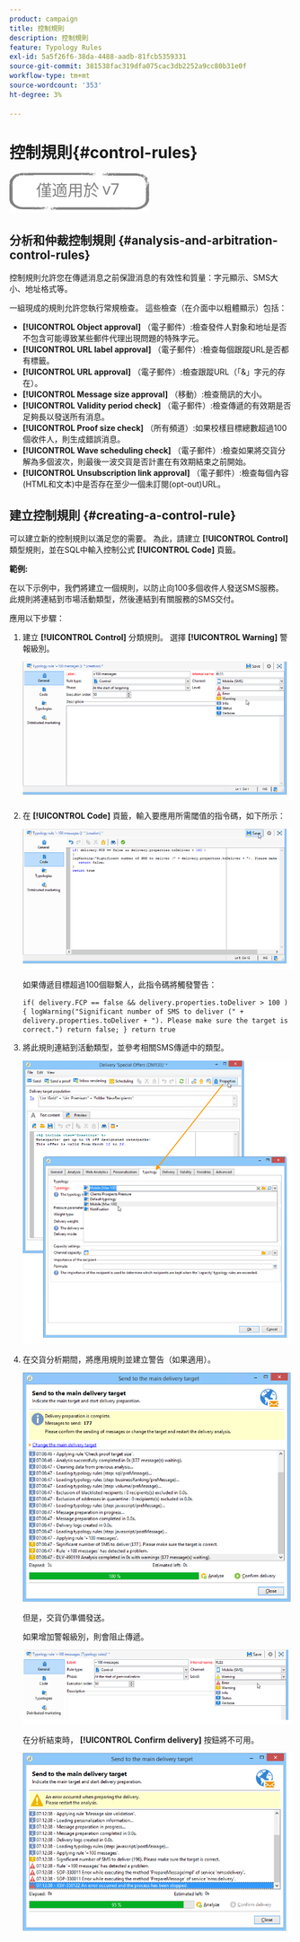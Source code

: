 ```yaml
---
product: campaign
title: 控制規則
description: 控制規則
feature: Typology Rules
exl-id: 5a5f26f6-38da-4488-aadb-81fcb5359331
source-git-commit: 381538fac319dfa075cac3db2252a9cc80b31e0f
workflow-type: tm+mt
source-wordcount: '353'
ht-degree: 3%

---
```


# 控制規則{#control-rules}

![](../../assets/v7-only.svg)

## 分析和仲裁控制規則 {#analysis-and-arbitration-control-rules}

控制規則允許您在傳遞消息之前保證消息的有效性和質量：字元顯示、SMS大小、地址格式等。

一組現成的規則允許您執行常規檢查。 這些檢查（在介面中以粗體顯示）包括：

* **[!UICONTROL Object approval]** （電子郵件）:檢查發件人對象和地址是否不包含可能導致某些郵件代理出現問題的特殊字元。
* **[!UICONTROL URL label approval]** （電子郵件）:檢查每個跟蹤URL是否都有標籤。
* **[!UICONTROL URL approval]** （電子郵件）:檢查跟蹤URL（「&amp;」字元的存在）。
* **[!UICONTROL Message size approval]** （移動）:檢查簡訊的大小。
* **[!UICONTROL Validity period check]** （電子郵件）:檢查傳遞的有效期是否足夠長以發送所有消息。
* **[!UICONTROL Proof size check]** （所有頻道）:如果校樣目標總數超過100個收件人，則生成錯誤消息。
* **[!UICONTROL Wave scheduling check]** （電子郵件）:檢查如果將交貨分解為多個波次，則最後一波交貨是否計畫在有效期結束之前開始。
* **[!UICONTROL Unsubscription link approval]** （電子郵件）:檢查每個內容(HTML和文本)中是否存在至少一個未訂閱(opt-out)URL。

## 建立控制規則 {#creating-a-control-rule}

可以建立新的控制規則以滿足您的需要。 為此，請建立 **[!UICONTROL Control]** 類型規則，並在SQL中輸入控制公式 **[!UICONTROL Code]** 頁籤。

**範例:**

在以下示例中，我們將建立一個規則，以防止向100多個收件人發送SMS服務。 此規則將連結到市場活動類型，然後連結到有關服務的SMS交付。

應用以下步驟：

1. 建立 **[!UICONTROL Control]** 分類規則。 選擇 **[!UICONTROL Warning]** 警報級別。

   ![](assets/campaign_opt_create_control_01.png)

1. 在 **[!UICONTROL Code]** 頁籤，輸入要應用所需閾值的指令碼，如下所示：

   ![](assets/campaign_opt_create_control_02.png)

   如果傳遞目標超過100個聯繫人，此指令碼將觸發警告：

   ```
   if( delivery.FCP == false && delivery.properties.toDeliver > 100 ) { logWarning("Significant number of SMS to deliver (" + delivery.properties.toDeliver + "). Please make sure the target is correct.") return false; } return true
   ```

1. 將此規則連結到活動類型，並參考相關SMS傳遞中的類型。

   ![](assets/campaign_opt_create_control_03.png)

1. 在交貨分析期間，將應用規則並建立警告（如果適用）。

   ![](assets/campaign_opt_create_control_04.png)

   但是，交貨仍準備發送。

   如果增加警報級別，則會阻止傳遞。

   ![](assets/campaign_opt_create_control_05.png)

   在分析結束時， **[!UICONTROL Confirm delivery]** 按鈕將不可用。

   ![](assets/campaign_opt_create_control_06.png)
